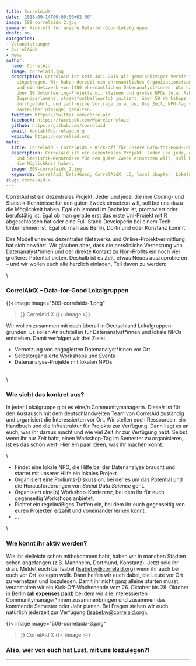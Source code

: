 ```yaml
---
title: CorrelAidX
date: '2018-09-14T00:00:00+02:00'
image: 509-correlaidx_2.jpg
summary: Kick-off für unsere Data-for-Good-Lokalgruppen
draft: no
categories:
- Veranstaltungen
- CorrelAidX
- News
author:
  name: CorrelAid
  image: correlaid.jpg
  description: CorrelAid ist seit Juli 2015 als gemeinnütziger Verein in Konstanz
    eingetragen. Wir haben derzeit ein ehrenamtliches Organisationsteam aus 15 Leuten
    und ein Netzwerk von 1400 ehrenamtlichen Datenanalyst*innen. Wir haben bereits
    über 10 Volunteering-Projekte mit kleinen und großen NPOs (u.a. Ashoka, europäisches
    Jugendparlament, streetfootballworld) initiert, über 50 Workshops für Datenanalyst*innen
    durchgeführt, und zahlreiche Vorträge (u.a. bei Die Zeit, NPO-Tag von Microsoft,
    Bayreuther Dialoge) gehalten.
  twitter: https://twitter.com/correlaid
  facebook: https://facebook.com/WeAreCorrelAid
  github: https://github.com/correlaid
  email: kontakt@correlaid.org
  website: https://correlaid.org
meta:
  title: CorrelAid - CorrelAidX - Kick-off für unsere Data-for-Good-Lokalgruppen
  description: CorrelAid ist ein dezentrales Projekt. Jeder und jede, die ihre Coding-
    und Statistik-Kenntnisse für den guten Zweck einsetzen will, soll bei uns dazu
    die Möglichkeit haben.
  image: 509-correlaidx_2.jpg
  keywords: CorrelAid, Data4Good, CorrelAidX, LC, local chapter, Lokalgruppen
slug: correlaid-x
---
```


CorrelAid ist ein dezentrales Projekt. Jeder und jede, die ihre Coding-
und Statistik-Kenntnisse für den guten Zweck einsetzen will, soll bei
uns dazu die Möglichkeit haben. Egal ob jemand im Bachelor ist,
promoviert oder berufstätig ist. Egal ob man gerade erst das erste
Uni-Projekt mit R abgeschlossen hat oder eine Full-Stack-Developerin bei
einem Tech-Unternehmen ist. Egal ob man aus Berlin, Dortmund oder
Konstanz kommt.

Das Modell unseres dezentralen Netzwerks und Online-Projektvermittlung
hat sich bewährt. Wir glauben aber, dass die persönliche Vernetzung von
Datenanalyst\*innen und der direkte Kontakt zu Non-Profits ein noch viel
größeres Potential bieten. Deshalb ist es Zeit, etwas Neues
auszuprobieren – und wir wollen euch alle herzlich einladen, Teil davon
zu werden:

\



### **CorrelAidX – Data-for-Good Lokalgruppen**

{{< image 
    image="509-correlaidx-1.png"
>}}
CorrelAid X
{{< /image >}}


Wir wollen zusammen mit euch überall in Deutschland Lokalgruppen
gründen. Es sollen Anlaufstellen für Datenanalyst\*innen und lokale NPOs
entstehen. Damit verfolgen wir drei Ziele:

-   Vernetzung von engagierten Datenanalyst\*innen vor Ort
-   Selbstorganisierte Workshops und Events
-   Datenanalyse-Projekte mit lokalen NPOs

\
\



### Wie sieht das konkret aus?

In jeder Lokalgruppe gibt es eine/n CommunitymanagerIn. Diese/r ist für
den Austausch mit dem deutschlandweiten Team von CorrelAid zuständig und
organisiert die Interessierten vor Ort. Wir stellen euch Ressourcen, ein
Handbuch und die Infrastruktur für Projekte zur Verfügung. Dann liegt es
an euch, was ihr daraus macht und wie viel Zeit ihr zur Verfügung habt.
Selbst wenn ihr nur Zeit habt, einen Workshop-Tag im Semester zu
organisieren, ist es das schon wert! Hier ein paar Ideen, was ihr machen
könnt:

\
-   Findet eine lokale NPO, die Hilfe bei der Datenanalyse braucht und
    startet mit unserer Hilfe ein lokales Projekt.
-   Organisiert eine Podiums-Diskussion, bei der es um das Potential und
    die Herausforderungen von *Social Data Science* geht.
-   Organisiert eine(n) Workshop-Konferenz, bei dem ihr für euch
    gegenseitig Workshops anbietet.
-   Richtet ein regelmäßiges Treffen ein, bei dem ihr euch gegenseitig
    von euren Projekten erzählt und voneinander lernen könnt.
-   ...



\

### Wie könnt ihr aktiv werden?

Wie ihr vielleicht schon mitbekommen habt, haben wir in manchen Städten
schon angefangen (z.B. Mannheim, Dortmund, Konstanz). Jetzt seid ihr
dran. Meldet euch bei Isabel (isabel.w@correlaid.org) wenn ihr auch bei
euch vor Ort loslegen wollt. Dann helfen wir euch dabei, die Leute vor
Ort zu vernetzen und loszulegen. Damit ihr nicht ganz alleine starten
müsst, veranstalten wir ein Kick-Off-Wochenende vom 26. Oktober bis 28.
Oktober in Berlin (**all expenses paid**) bei dem wir alle
interessierten Communitymanager\*innen zusammenbringen und zusammen das
kommende Semester oder Jahr planen. Bei Fragen stehen wir euch natürlich
jederzeit zur Verfügung (isabel.w@correlaid.org).



{{< image 
    image="509-correlaidx-3.png"
>}}
CorrelAid X
{{< /image >}}


### Also, wer von euch hat Lust, mit uns loszulegen?!

------------------------------------------------------------------------




